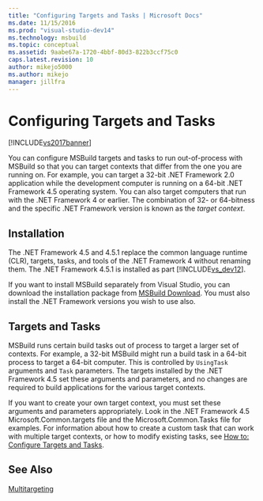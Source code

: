 ```yaml
---
title: "Configuring Targets and Tasks | Microsoft Docs"
ms.date: 11/15/2016
ms.prod: "visual-studio-dev14"
ms.technology: msbuild
ms.topic: conceptual
ms.assetid: 9aabe67a-1720-4bbf-80d3-822b3ccf75c0
caps.latest.revision: 10
author: mikejo5000
ms.author: mikejo
manager: jillfra
---
```

# Configuring Targets and Tasks
[!INCLUDE[vs2017banner](../includes/vs2017banner.md)]

You can configure MSBuild targets and tasks to run out-of-process with MSBuild so that you can target contexts that differ from the one you are running on. For example, you can target a 32-bit .NET Framework 2.0 application while the development computer is running on a 64-bit .NET Framework 4.5 operating system. You can also target computers that run with the .NET Framework 4 or earlier. The combination of 32- or 64-bitness and the specific .NET Framework version is known as the *target context*.  
  
## Installation  
 The .NET Framework 4.5 and 4.5.1 replace the common language runtime (CLR), targets, tasks, and tools of the .NET Framework 4 without renaming them. The .NET Framework 4.5.1 is installed as part [!INCLUDE[vs_dev12](../includes/vs-dev12-md.md)].  
  
 If you want to install MSBuild separately from Visual Studio, you can download the installation package from [MSBuild Download](https://go.microsoft.com/fwlink/?LinkId=309745). You must also install the .NET Framework versions you wish to use also.  
  
## Targets and Tasks  
 MSBuild runs certain build tasks out of process to target a larger set of contexts.  For example, a 32-bit MSBuild might run a build task in a 64-bit process to target a 64-bit computer. This is controlled by `UsingTask` arguments and `Task` parameters. The targets installed by the .NET Framework 4.5 set these arguments and parameters, and no changes are required to build applications for the various target contexts.  
  
 If you want to create your own target context, you must set these arguments and parameters appropriately. Look in the .NET Framework 4.5 Microsoft.Common.targets file and the Microsoft.Common.Tasks file for examples.  For information about how to create a custom task that can work with multiple target contexts, or how to modify existing tasks, see [How to: Configure Targets and Tasks](../msbuild/how-to-configure-targets-and-tasks.md).  
  
## See Also  
 [Multitargeting](../msbuild/msbuild-multitargeting-overview.md)
